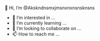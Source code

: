  👋 Hi, I’m @Akskndnsmxjmsnxnxnsnsknsns
- 👀 I’m interested in ...
- 🌱 I’m currently learning ...
- 💞️ I’m looking to collaborate on ...
- 📫 How to reach me ...

<!---
Akskndnsmxjmsnxnxnsnsknsns/Akskndnsmxjmsnxnxnsnsknsns is a ✨ special ✨ repository because its `README.md` (this file) appears on your GitHub profile.
You can click the Preview link to take a look at your changes.
--->

